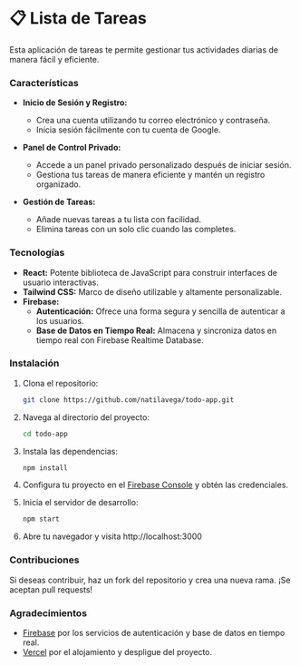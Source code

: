 # 📋 Lista de Tareas

Esta aplicación de tareas te permite gestionar tus actividades diarias de manera fácil y eficiente.

### Características

- **Inicio de Sesión y Registro:**
  - Crea una cuenta utilizando tu correo electrónico y contraseña.
  - Inicia sesión fácilmente con tu cuenta de Google.

- **Panel de Control Privado:**
  - Accede a un panel privado personalizado después de iniciar sesión.
  - Gestiona tus tareas de manera eficiente y mantén un registro organizado.

- **Gestión de Tareas:**
  - Añade nuevas tareas a tu lista con facilidad.
  - Elimina tareas con un solo clic cuando las completes.
 
### Tecnologías

- **React:** Potente biblioteca de JavaScript para construir interfaces de usuario interactivas.
- **Tailwind CSS:** Marco de diseño utilizable y altamente personalizable.
- **Firebase:**
  - **Autenticación:** Ofrece una forma segura y sencilla de autenticar a los usuarios.
  - **Base de Datos en Tiempo Real:** Almacena y sincroniza datos en tiempo real con Firebase Realtime Database.

### Instalación

1. Clona el repositorio:
   
     ```bash
     git clone https://github.com/natilavega/todo-app.git

2. Navega al directorio del proyecto:

   ```bash
   cd todo-app

3. Instala las dependencias:

   ```bash
   npm install

4. Configura tu proyecto en el [Firebase Console](https://console.firebase.google.com/) y obtén las credenciales.

5. Inicia el servidor de desarrollo:

   ```bash
   npm start

6. Abre tu navegador y visita http://localhost:3000

### Contribuciones

Si deseas contribuir, haz un fork del repositorio y crea una nueva rama. ¡Se aceptan pull requests!

### Agradecimientos

- [Firebase](https://firebase.google.com/) por los servicios de autenticación y base de datos en tiempo real.
- [Vercel](https://vercel.com/) por el alojamiento y despligue del proyecto.

